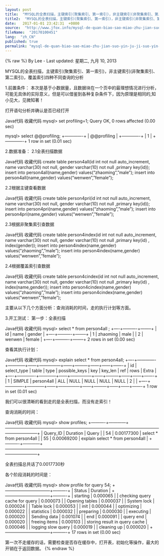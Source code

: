 ```yaml
---
layout: post
title:  "MYSQL的全表扫描，主键索引(聚集索引、第一索引)，非主键索引(非聚集索引、第二索引)，覆盖索引四种不同查询的分析"
title2:  "MYSQL的全表扫描，主键索引(聚集索引、第一索引)，非主键索引(非聚集索引、第二索引)，覆盖索引四种不同查询的分析"
date:   2017-01-01 23:42:31  +0800
source:  "http://www.jfox.info/mysql-de-quan-biao-sao-miao-zhu-jian-suo-yin-ju-ji-suo-yin-di-yi-suo-yin-fei-zhu-jian-suo-yin-fei-ju-ji-suo-yin-di-er-suo-yin-fu-gai-suo-yin-si-zhong-bu-tong-cha-xun-de-fen-xi.html"
fileName:  "20170100451"
lang:  "zh_CN"
published: true
permalink: "mysql-de-quan-biao-sao-miao-zhu-jian-suo-yin-ju-ji-suo-yin-di-yi-suo-yin-fei-zhu-jian-suo-yin-fei-ju-ji-suo-yin-di-er-suo-yin-fu-gai-suo-yin-si-zhong-bu-tong-cha-xun-de-fen-xi.html"
---
```

{% raw %}
By Lee - Last updated: 星期二, 九月 10, 2013

MYSQL的全表扫描，主键索引(聚集索引、第一索引)，非主键索引(非聚集索引、第二索引)，覆盖索引四种不同查询的分析

1.前置条件：
本次是基于小数据量，且数据块在一个页中的最理想情况进行分析，可能无具体的实际意义，但是可以借鉴到各种复杂条件下，因为原理是相同的,知小见大，见微知著！

打开语句分析并确认是否已经打开

Java代码 收藏代码
mysql> set profiling=1; 
Query OK, 0 rows affected (0.00 sec)

mysql> select @@profiling; 
+————-+ 
| @@profiling | 
+————-+ 
| 1 | 
+————-+ 
1 row in set (0.01 sec)

2.数据准备：
2.1全表扫描数据

Java代码 收藏代码
create table person4all(id int not null auto_increment, name varchar(30) not null, gender varchar(10) not null ,primary key(id)); 
insert into person4all(name,gender) values(“zhaoming”,”male”); 
insert into person4all(name,gender) values(“wenwen”,”female”);

2.2根据主键查看数据

Java代码 收藏代码
create table person4pri(id int not null auto_increment, name varchar(30) not null, gender varchar(10) not null ,primary key(id)); 
insert into person4pri(name,gender) values(“zhaoming”,”male”); 
insert into person4pri(name,gender) values(“wenwen”,”female”);

2.3根据非聚集索引查数据

Java代码 收藏代码
create table person4index(id int not null auto_increment, name varchar(30) not null, gender varchar(10) not null ,primary key(id) , index(gender)); 
insert into person4index(name,gender) values(“zhaoming”,”male”); 
insert into person4index(name,gender) values(“wenwen”,”female”);

2.4根据覆盖索引查数据

Java代码 收藏代码
create table person4cindex(id int not null auto_increment, name varchar(30) not null, gender varchar(10) not null ,primary key(id) , index(name,gender)); 
insert into person4cindex(name,gender) values(“zhaoming”,”male”); 
insert into person4cindex(name,gender) values(“wenwen”,”female”);

主要从以下几个方面分析：查询消耗的时间，走的执行计划等方面。

3.开工测试：
第一步：全表扫描

Java代码 收藏代码
mysql> select * from person4all ; 
+—-+———-+——–+ 
| id | name | gender | 
+—-+———-+——–+ 
| 1 | zhaoming | male | 
| 2 | wenwen | female | 
+—-+———-+——–+ 
2 rows in set (0.00 sec)

查看其执行计划：

Java代码 收藏代码
mysql> explain select * from person4all; 
+—-+————-+————+——+—————+——+———+——+——+——-+ 
| id | select_type | table | type | possible_keys | key | key_len | ref | rows | Extra | 
+—-+————-+————+——+—————+——+———+——+——+——-+ 
| 1 | SIMPLE | person4all | ALL | NULL | NULL | NULL | NULL | 2 | | 
+—-+————-+————+——+—————+——+———+——+——+——-+ 
1 row in set (0.01 sec)

我们可以很清晰的看到走的是全表扫描，而没有走索引！

查询消耗的时间：

Java代码 收藏代码
mysql> show profiles; 
+———-+————+———————————————————————————————————————————–+ 
| Query_ID | Duration | Query | 
| 54 | 0.00177300 | select * from person4all | 
| 55 | 0.00069200 | explain select * from person4all | 
+———-+————+———————————————————————————————————————————–+

全表扫描总共话了0.0017730秒

各个阶段消耗的时间是：

Java代码 收藏代码
mysql> show profile for query 54; 
+——————————–+———-+ 
| Status | Duration | 
+——————————–+———-+ 
| starting | 0.000065 | 
| checking query cache for query | 0.000073 | 
| Opening tables | 0.000037 | 
| System lock | 0.000024 | 
| Table lock | 0.000053 | 
| init | 0.000044 | 
| optimizing | 0.000022 | 
| statistics | 0.000032 | 
| preparing | 0.000030 | 
| executing | 0.000020 | 
| Sending data | 0.001074 | 
| end | 0.000091 | 
| query end | 0.000020 | 
| freeing items | 0.000103 | 
| storing result in query cache | 0.000046 | 
| logging slow query | 0.000019 | 
| cleaning up | 0.000020 | 
+——————————–+———-+ 
17 rows in set (0.00 sec)

第一次不走缓存的话，需要检查是否存在缓存中，打开表，初始化等操作，最大的开销在于返回数据。
{% endraw %}